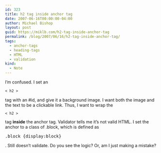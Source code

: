 ```yaml
---
id: 323
title: h2 tag inside anchor tag
date: 2007-06-16T00:00:00-04:00
author: Michael Bishop
layout: post
guid: https://miklb.com/h2-tag-inside-anchor-tag
permalink: /blog/2007/06/16/h2-tag-inside-anchor-tag/
tags:
  - anchor-tags
  - heading-tags
  - HTML
  - validation
kind:
  - Note
---
```

<p>I’m confused. I set an <code><pre>< h2 ></pre></code> tag with an #id, and give it a background image.  I want both the image and the text to be a clickable link.  Thus, I want to wrap the <code><pre>< h2 ></pre></code> tag <strong>inside</strong> the anchor tag.  Validator tells me it’s not valid HTML.  I set the anchor to a class of .block, which is defined as <pre>.block {display:block}</pre>.  Still doesn’t validate.  Do you see the logic? Or, am I just making a mistake?</p>